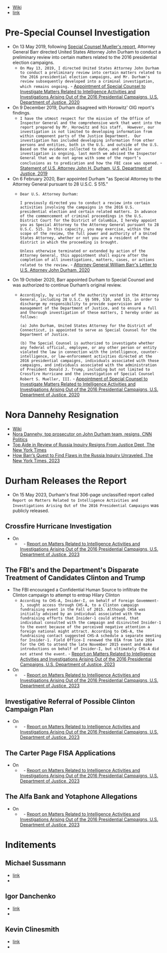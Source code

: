 - [Wiki](https://en.wikipedia.org/wiki/Durham_special_counsel_investigation)
- [link](https://www.justice.gov/storage/durhamreport.pdf)
# Pre-Special Counsel Investigation
- On 13 May 2019, following [Special Counsel Mueller's report](2016-19%20Mueller’s%20Special%20Counsel%20Investigation), Attorney General Barr directed United States Attorney John Durham to conduct a preliminary review into certain matters related to the 2016 presidential election campaigns.
    - `On May 13, 2019, I directed United States Attorney John Durham to conduct a preliminary review into certain matters related to the 2016 presidential election campaigns, and Mr. Durham's review subsequently developed into a criminal investigation, which remains ongoing.` - [Appointment of Special Counsel to Investigate Matters Related to Intelligence Activities and Investigations Arising Out of the 2016 Presidential Campaigns, U.S. Department of Justice, 2020](https://www.justice.gov/file/1370931/download)
- On 9 December 2019, Durham disagreed with Horowitz' OIG report's findings.
	- `I have the utmost respect for the mission of the Office of Inspector General and the comprehensive work that went into the report prepared by Mr. Horowitz and his staff.  However, our investigation is not limited to developing information from within component parts of the Justice Department.  Our investigation has included developing information from other persons and entities, both in the U.S. and outside of the U.S.  Based on the evidence collected to date, and while our investigation is ongoing, last month we advised the Inspector General that we do not agree with some of the report’s conclusions as to predication and how the FBI case was opened.` - [Statement of U.S. Attorney John H. Durham, U.S. Department of Justice, 2019](https://www.justice.gov/usao-ct/pr/statement-us-attorney-john-h-durham)
- On 6 February 2020, Barr appointed Durham "as Special Attorney to the Attorney General pursuant to 28 U.S.C. S 515."
    - `Dear U.S. Attorney Durham:`
      
      `I previously directed you to conduct a review into certain activities involving the campaigns in the 2016 U.S. presidential election and certain related matters. In advance of the commencement of criminal proceedings in the U.S. District Court for the District of Columbia, I hereby appoint you as Special Attorney to the Attorney General pursuant to 28 U.S.C. 515. In this capacity, you may exercise, within the scope of the review, the full power and authority of a United States Attorney, whether or not you are a resident of the district in which the proceeding is brought.`
      
      `Unless otherwise terminated or extended by action of the Attorney General, this appointment shall expire after the completion of all investigations, matters, cases, or actions related to the review.` - [Attorney General William Barr's Letter to U.S. Attorney John Durham, 2020](https://s3.documentcloud.org/documents/7217008/DOJ-OIP-19-0685-A.pdf)
- On 19 October 2020, Barr appointed Durham to Special Counsel and was authorized to continue Durham’s original review.
    - `Accordingly, by virtue of the authority vested in the Attorney General, including 28 U.S.C. §§ 509, 510, and 515, in order to discharge my responsibility to provide supervision and management of the Department of Justice, and to ensure a full and thorough investigation of these matters, I hereby order as follows:`
      
      `(a) John Durham, United States Attorney for the District of Connecticut, is appointed to serve as Special Counsel for the Department of Justice.`
      
      `(b) The Special Counsel is authorized to investigate whether any federal official, employee, or any other person or entity violated the law in connection with the intelligence, counter-intelligence, or law-enforcement activities directed at the 2016 presidential campaigns, individuals associated with those campaigns, and individuals associated with the administration of President Donald J. Trump, including but not limited to Crossfire Hurricane and the investigation of Special Counsel Robert S. Mueller, III.` - [Appointment of Special Counsel to Investigate Matters Related to Intelligence Activities and Investigations Arising Out of the 2016 Presidential Campaigns, U.S. Department of Justice, 2020](https://www.justice.gov/file/1370931/download)
# Nora Dannehy Resignation
- [Wiki](https://en.wikipedia.org/wiki/Nora_Dannehy)
- [Nora Dannehy, top prosecutor on John Durham team, resigns, CNN Politics](https://edition.cnn.com/2020/09/11/politics/nora-dannehy-john-durham/index.html)
- [Top Aide in Review of Russia Inquiry Resigns From Justice Dept, The New York Times](https://www.nytimes.com/2020/09/11/us/politics/nora-dannehy-durham-russia-investigation.html)
- [How Barr’s Quest to Find Flaws in the Russia Inquiry Unraveled, The New York Times, 2023](https://www.nytimes.com/2023/01/26/us/politics/durham-trump-russia-barr.html)
# Durham Releases the Report
- On 15 May 2023, Durham's final 306-page unclassified report called `Report on Matters Related to Intelligence Activities and Investigations Arising Out of the 2016 Presidential Campaigns` was publicly released.
## Crossfire Hurricane Investigation
- On
	- ` ` - [Report on Matters Related to Intelligence Activities and Investigations Arising Out of the 2016 Presidential Campaigns, U.S. Department of Justice, 2023](https://www.justice.gov/storage/durhamreport.pdf)
## The FBI's and the Department's Disparate Treatment of Candidates Clinton and Trump
- The FBI encouraged a Confidential Human Source to infiltrate the Clinton campaign to attempt to entrap Hilary Clinton
    - `According to CHS-A, Insider-I, on behalf of Foreign Govemment-3, sought access through CHS-A, to a Clinton campaign fundraising event in the Fall of 2015. Although CHSA was initially advised by an individual associated with the fundraising efforts that Insider-1 could attend, that individual consulted with the campaign and disinvited Insider-1 to the event because of the perceived negative attention a foreign national might attract. According to CHS-A, the fundraising contact suggested CHS-A schedule a separate meeting for Insider-1. Field Office-I renewed the OIA from late 2014 for the CHS to attend the late November 2015 event and make introductions on behalf of Insider-I, but ultimately CHS-A did not attend the event.` - [Report on Matters Related to Intelligence Activities and Investigations Arising Out of the 2016 Presidential Campaigns, U.S. Department of Justice, 2023](https://www.justice.gov/storage/durhamreport.pdf)
- On
	- ` ` - [Report on Matters Related to Intelligence Activities and Investigations Arising Out of the 2016 Presidential Campaigns, U.S. Department of Justice, 2023](https://www.justice.gov/storage/durhamreport.pdf)
## Investigative Referral of Possible Clinton Campaign Plan
- On
	- ` ` - [Report on Matters Related to Intelligence Activities and Investigations Arising Out of the 2016 Presidential Campaigns, U.S. Department of Justice, 2023](https://www.justice.gov/storage/durhamreport.pdf)
## The Carter Page FISA Applications
- On
	- ` ` - [Report on Matters Related to Intelligence Activities and Investigations Arising Out of the 2016 Presidential Campaigns, U.S. Department of Justice, 2023](https://www.justice.gov/storage/durhamreport.pdf)
## The Alfa Bank and Yotaphone Allegations
- On
	- ` ` - [Report on Matters Related to Intelligence Activities and Investigations Arising Out of the 2016 Presidential Campaigns, U.S. Department of Justice, 2023](https://www.justice.gov/storage/durhamreport.pdf)
# Inditements
## Michael Sussmann
- [link](https://www.washingtonpost.com/national-security/2022/05/31/sussmann-not-guilty-lying-fbi-hillary-clinton/)
- 
## Igor Danchenko
- [link](https://www.washingtonpost.com/national-security/2022/10/18/igor-danchenko-john-durham-verdict/)
- 
## Kevin Clinesmith
- [link](https://www.washingtonpost.com/national-security/kevin-clinesmith-fbi-john-durham/2021/01/28/b06e061c-618e-11eb-afbe-9a11a127d146_story.html?itid=lk_inline_manual_8)
- 